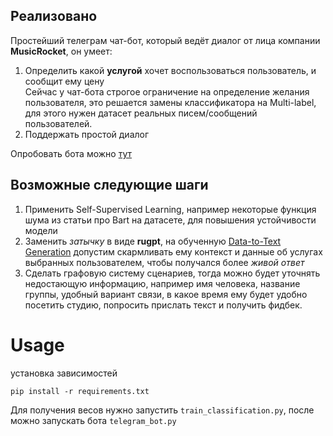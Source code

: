 ## Реализовано
Простейший телеграм чат-бот, который ведёт диалог от лица компании **MusicRocket**, он умеет:
1. Определить какой **услугой** хочет воспользоваться пользователь, и сообщит ему цену  
Сейчас у чат-бота строгое ограничение на определение желания пользователя, это решается замены классификатора на 
Multi-label, для этого нужен датасет реальных писем/сообщений пользователей.
2. Поддержать простой диалог

Опробовать бота можно [тут](https://t.me/MusicRocket_bot)

## Возможные следующие шаги
1. Применить Self-Supervised Learning, например некоторые функция шума из статьи про Bart на датасете, для 
повышения устойчивости модели
2. Заменить *затычку* в виде **rugpt**, на обученную [Data-to-Text Generation](https://paperswithcode.com/task/data-to-text-generation)
допустим скармливать ему контекст и данные об услугах выбранных пользователем, чтобы получался более *живой ответ*
3. Сделать графовую систему сценариев, тогда можно будет уточнять недостающую информацию, например имя человека, 
название группы, удобный вариант связи, в какое время ему будет удобно посетить студию, попросить прислать текст и
получить фидбек.

# Usage
установка зависимостей
```
pip install -r requirements.txt
```

Для получения весов нужно запустить `train_classification.py`, после можно запускать бота `telegram_bot.py`

